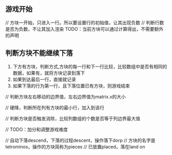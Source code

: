 ## 游戏开始
// 方块一开始，只进入一行。所以要设置行的初始值，让其出现负数
// 判断行数是否为负数，不让其加入渲染
TODO：当前方块可以通过计算得出，不需要额外的声明

## 判断方块不能继续下落
1. 下方有方块，判断方式,方块的每一行和下一行比较，比较数组中是否有相同的数据，如果有，就将方块记录到落下
2. 如果到达最后一行，直接就记录
3. 如果下落的行为第一行，且下落位置已有方块，则游戏结束

// 判断方块左右移动的边界值，左右边界值为matrix.x的大小

// 硬降，判断所在列有方块的最小行，加入到该行

// 判断方块是否触发消除，比较列数组的个数是否等于列边界最大值

// TODO：加分和调整游戏难度

// 自动下落descend，下落的过程descent，操作落下dorp
// 方块的名字是tetrominos，操作的方块简称为pieces
// 已放置placed，落在land on